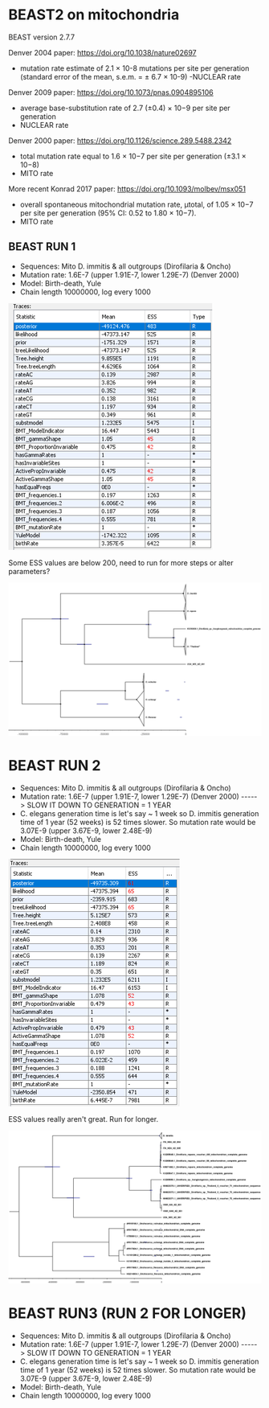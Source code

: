 # BEAST2 on mitochondria

BEAST version 2.7.7

Denver 2004 paper: https://doi.org/10.1038/nature02697
- mutation rate estimate of 2.1 × 10-8 mutations per site per generation (standard error of the mean, s.e.m. = ± 6.7 × 10-9)
-NUCLEAR rate

Denver 2009 paper: https://doi.org/10.1073/pnas.0904895106
- average base-substitution rate of 2.7 (±0.4) × 10−9 per site per generation
- NUCLEAR rate

Denver 2000 paper: https://doi.org/10.1126/science.289.5488.2342
- total mutation rate equal to 1.6 × 10−7 per site per generation (±3.1 × 10−8)
- MITO rate

More recent Konrad 2017 paper: https://doi.org/10.1093/molbev/msx051
- overall spontaneous mitochondrial mutation rate, μtotal, of 1.05 × 10−7 per site per generation (95% CI: 0.52 to 1.80 × 10−7).
- MITO rate

## BEAST RUN 1

- Sequences: Mito D. immitis & all outgroups (Dirofilaria & Oncho)
- Mutation rate: 1.6E-7 (upper 1.91E-7, lower 1.29E-7) (Denver 2000)
- Model: Birth-death, Yule
- Chain length 10000000, log every 1000

![](images/mito_outgroups_yule_tracer.PNG)

Some ESS values are below 200, need to run for more steps or alter parameters?

![](images/mito_outgroups_yule_BEASTTREE.png)


# BEAST RUN 2


- Sequences: Mito D. immitis & all outgroups (Dirofilaria & Oncho)
- Mutation rate: 1.6E-7 (upper 1.91E-7, lower 1.29E-7) (Denver 2000) -----> SLOW IT DOWN TO GENERATION = 1 YEAR
- C. elegans generation time is let's say ~ 1 week so D. immitis generation time of 1 year (52 weeks) is 52 times slower. So mutation rate would be 3.07E-9 (upper 3.67E-9, lower 2.48E-9)
- Model: Birth-death, Yule
- Chain length 10000000, log every 1000

![](images/mito_outgroups_yule_g1_tracer.PNG)

ESS values really aren't great. Run for longer.

![](images/mito_outgroups_yule_g1_BEASTTREE.png)

# BEAST RUN3 (RUN 2 FOR LONGER)

- Sequences: Mito D. immitis & all outgroups (Dirofilaria & Oncho)
- Mutation rate: 1.6E-7 (upper 1.91E-7, lower 1.29E-7) (Denver 2000) -----> SLOW IT DOWN TO GENERATION = 1 YEAR
- C. elegans generation time is let's say ~ 1 week so D. immitis generation time of 1 year (52 weeks) is 52 times slower. So mutation rate would be 3.07E-9 (upper 3.67E-9, lower 2.48E-9)
- Model: Birth-death, Yule
- Chain length 10000000, log every 1000